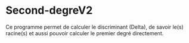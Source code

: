 # Second-degreV2
Ce programme permet de calculer le discriminant (Delta), de savoir le(s) racine(s) et aussi pouvoir calculer le premier degré directement.
